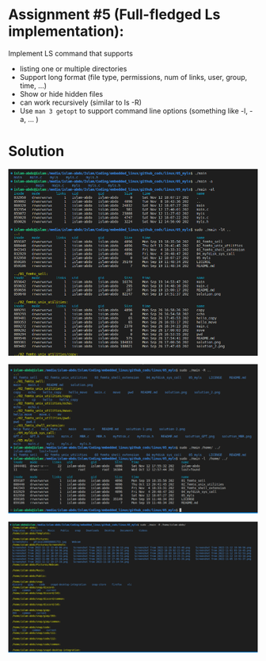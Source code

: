 # Assignment #5 (Full-fledged Ls implementation):

Implement LS command that supports


- listing one or multiple directories
- Support long format (file type, permissions, num of links, user, group, time, ...)
- Show or hide hidden files
- can work recursively (similar to ls -R)
- Use ``` man 3 getopt ``` to support command line options (something like -l, -a, ... ) 
# Solution 

![](./solution_1.png)

![](./solution_2.png)

![](./solution_3.png)
